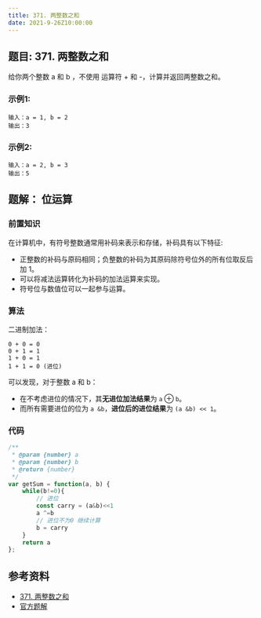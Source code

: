 ```yaml
---
title: 371. 两整数之和
date: 2021-9-26Z10:00:00
---
```

## 题目: 371. 两整数之和
给你两个整数 a 和 b ，不使用 运算符 + 和 - ​​​​​​​，计算并返回两整数之和。
### 示例1:
```
输入：a = 1, b = 2
输出：3
```
### 示例2:
```
输入：a = 2, b = 3
输出：5
```
## 题解： 位运算
### 前置知识
在计算机中，有符号整数通常用补码来表示和存储，补码具有以下特征:
- 正整数的补码与原码相同；负整数的补码为其原码除符号位外的所有位取反后加 1。
- 可以将减法运算转化为补码的加法运算来实现。
- 符号位与数值位可以一起参与运算。
### 算法
二进制加法：
```
0 + 0 = 0
0 + 1 = 1
1 + 0 = 1
1 + 1 = 0 (进位)
```
可以发现，对于整数 a 和 b：
- 在不考虑进位的情况下，其**无进位加法结果**为 $\texttt{a} \oplus \texttt{b}$。
- 而所有需要进位的位为 $\texttt{a \& b}$，**进位后的进位结果**为 $\texttt{(a \& b) << 1}$。

### 代码
```js
/**
 * @param {number} a
 * @param {number} b
 * @return {number}
 */
var getSum = function(a, b) {
    while(b!=0){
        // 进位
        const carry = (a&b)<<1
        a ^=b
        // 进位不为0 继续计算
        b = carry
    }
    return a
};
```
## 参考资料
- [371. 两整数之和](https://leetcode-cn.com/problems/sum-of-two-integers/)
- [官方题解](https://leetcode-cn.com/problems/sum-of-two-integers/solution/liang-zheng-shu-zhi-he-by-leetcode-solut-c1s3/)
